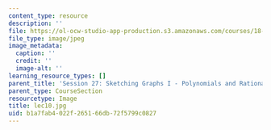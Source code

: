 ```yaml
---
content_type: resource
description: ''
file: https://ol-ocw-studio-app-production.s3.amazonaws.com/courses/18-01sc-single-variable-calculus-fall-2010/b1a7fab4022f265166db72f5799c0827_lec10.jpg
file_type: image/jpeg
image_metadata:
  caption: ''
  credit: ''
  image-alt: ''
learning_resource_types: []
parent_title: 'Session 27: Sketching Graphs I - Polynomials and Rational Functions'
parent_type: CourseSection
resourcetype: Image
title: lec10.jpg
uid: b1a7fab4-022f-2651-66db-72f5799c0827
---
```

